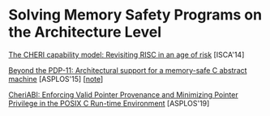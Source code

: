 # Solving Memory Safety Programs on the Architecture Level

[The CHERI capability model: Revisiting RISC in an age of risk](https://www.cl.cam.ac.uk/research/security/ctsrd/pdfs/201406-isca2014-cheri.pdf) [ISCA'14]

[Beyond the PDP-11: Architectural support for a memory-safe C abstract
machine](https://www.cl.cam.ac.uk/research/security/ctsrd/pdfs/201503-asplos2015-cheri-cmachine.pdf)
[ASPLOS'15] [[note](notes/arch/cheri15.md)]

[CheriABI: Enforcing Valid Pointer Provenance and Minimizing Pointer Privilege 
in the POSIX C Run-time
Environment](https://www.cl.cam.ac.uk/research/security/ctsrd/pdfs/201904-asplos-cheriabi.pdf) [ASPLOS'19]
